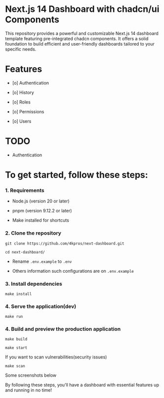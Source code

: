 # Next.js 14 Dashboard with chadcn/ui Components

This repository provides a powerful and customizable Next.js 14 dashboard template featuring pre-integrated chadcn components. It offers a solid foundation to build efficient and user-friendly dashboards tailored to your specific needs.

# Features

- [o] Authentication

- [o] History

- [o] Roles

- [o] Permissions

- [o] Users

# TODO

- Authentication

# To get started, follow these steps:

### 1. Requirements

  - Node.js (version 20 or later)

  - pnpm (version 9.12.2 or later)

  - Make installed for shortcuts

### 2. Clone the repository

```
git clone https://github.com/4kpros/next-dashboard.git
```

```
cd next-dashboard/
```

  - Rename `.env.example` to ```.env```

  - Others information such configurations are on ```.env.example```

### 3. Install dependencies

```
make install
```

### 4. Serve the application(dev)

```
make run
```


### 4. Build and preview the production application

```
make build
```

```
make start
```


If you want to scan vulnerabilities(security issues)
```
make scan
```


Some screenshots below


By following these steps, you'll have a dashboard with essential features up and running in no time!